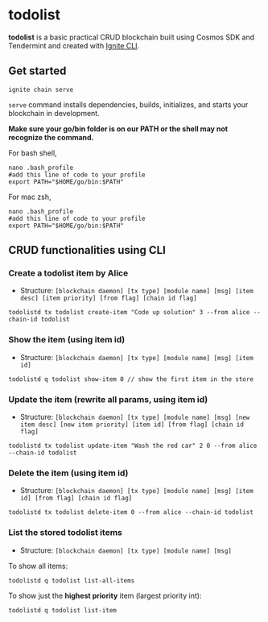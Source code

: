 # todolist

**todolist** is a basic practical CRUD blockchain built using Cosmos SDK and Tendermint and created with [Ignite CLI](https://ignite.com/cli).

## Get started

```
ignite chain serve
```

`serve` command installs dependencies, builds, initializes, and starts your blockchain in development.

**Make sure your go/bin folder is on our PATH or the shell may not recognize the command.**

For bash shell,

```
nano .bash_profile
#add this line of code to your profile
export PATH="$HOME/go/bin:$PATH"
```

For mac zsh,

```
nano .bash_profile
#add this line of code to your profile
export PATH="$HOME/go/bin:$PATH"
```

## CRUD functionalities using CLI

### Create a todolist item by Alice

- Structure:
  `[blockchain daemon] [tx type] [module name] [msg] [item desc] [item priority] [from flag] [chain id flag]`

```
todolistd tx todolist create-item "Code up solution" 3 --from alice --chain-id todolist
```

### Show the item (using item id)

- Structure:
  `[blockchain daemon] [tx type] [module name] [msg] [item id]`

```
todolistd q todolist show-item 0 // show the first item in the store
```

### Update the item (rewrite all params, using item id)

- Structure:
  `[blockchain daemon] [tx type] [module name] [msg] [new item desc] [new item priority] [item id] [from flag] [chain id flag]`

```
todolistd tx todolist update-item "Wash the red car" 2 0 --from alice --chain-id todolist
```

### Delete the item (using item id)

- Structure:
  `[blockchain daemon] [tx type] [module name] [msg] [item id] [from flag] [chain id flag]`

```
todolistd tx todolist delete-item 0 --from alice --chain-id todolist
```

### List the stored todolist items

- Structure:
  `[blockchain daemon] [tx type] [module name] [msg]`

To show all items:

```
todolistd q todolist list-all-items
```

To show just the **highest priority** item (largest priority int):

```
todolistd q todolist list-item
```
